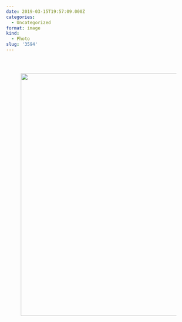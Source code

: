 ```yaml
---
date: 2019-03-15T19:57:09.000Z
categories:
  - Uncategorized
format: image
kind:
  - Photo
slug: '3594'
---
```

<section class="response"> <header> </header> 

<div data-carousel-extra='{"blog_id":1,"permalink":"https:\/\/www.yergler.net\/2019\/03\/15\/3594\/"}' id='gallery-34' class='gallery galleryid-3594 gallery-columns-1 gallery-size-large'>
  <figure class='gallery-item'> 
  
  <div class='gallery-icon landscape'>
    <a href='https://www.yergler.net/wp-content/uploads/2019/03/igivDeoP.jpg'><img width="660" height="660" src="https://www.yergler.net/wp-content/uploads/2019/03/igivDeoP-1024x1024.jpg" class="attachment-large size-large u-photo" alt="" loading="lazy" srcset="https://www.yergler.net/wp-content/uploads/2019/03/igivDeoP-1024x1024.jpg 1024w, https://www.yergler.net/wp-content/uploads/2019/03/igivDeoP-150x150.jpg 150w, https://www.yergler.net/wp-content/uploads/2019/03/igivDeoP-300x300.jpg 300w, https://www.yergler.net/wp-content/uploads/2019/03/igivDeoP-768x768.jpg 768w, https://www.yergler.net/wp-content/uploads/2019/03/igivDeoP-800x800.jpg 800w, https://www.yergler.net/wp-content/uploads/2019/03/igivDeoP-50x50.jpg 50w, https://www.yergler.net/wp-content/uploads/2019/03/igivDeoP.jpg 1080w" sizes="(max-width: 660px) 100vw, 660px" data-attachment-id="3595" data-permalink="https://www.yergler.net/2019/03/15/3594/igivdeop/" data-orig-file="https://www.yergler.net/wp-content/uploads/2019/03/igivDeoP.jpg" data-orig-size="1080,1080" data-comments-opened="0" data-image-meta="{&quot;aperture&quot;:&quot;0&quot;,&quot;credit&quot;:&quot;&quot;,&quot;camera&quot;:&quot;&quot;,&quot;caption&quot;:&quot;&quot;,&quot;created_timestamp&quot;:&quot;0&quot;,&quot;copyright&quot;:&quot;&quot;,&quot;focal_length&quot;:&quot;0&quot;,&quot;iso&quot;:&quot;0&quot;,&quot;shutter_speed&quot;:&quot;0&quot;,&quot;title&quot;:&quot;&quot;,&quot;orientation&quot;:&quot;0&quot;}" data-image-title="igivDeoP" data-image-description="" data-image-caption="" data-medium-file="https://www.yergler.net/wp-content/uploads/2019/03/igivDeoP-300x300.jpg" data-large-file="https://www.yergler.net/wp-content/uploads/2019/03/igivDeoP-1024x1024.jpg" /></a>
  </div></figure>
</div></section>
